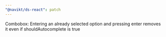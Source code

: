 ```yaml
---
"@navikt/ds-react": patch
---
```


Combobox: Entering an already selected option and pressing enter removes it even if shouldAutocomplete is true
